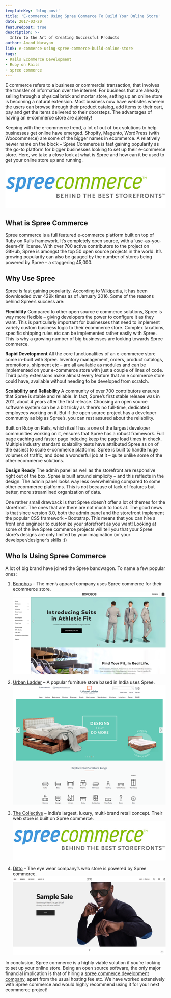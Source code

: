 ```yaml
---
templateKey: 'blog-post'
title: 'E-commerce: Using Spree Commerce To Build Your Online Store'
date: 2017-03-20
featuredpost: true
description: >-
  Intro to the Art of Creating Successful Products
author: Anand Narayan
link: e-commerce-using-spree-commerce-build-online-store
tags:
- Rails Ecommerce Development
- Ruby on Rails
- spree commerce
---
```


E commerce refers to a business or commercial transaction, that involves the transfer of information over the internet. For business that are already selling through a physical brick and mortar store, setting up an online store is becoming a natural extension. Most business now have websites wherein the users can browse through their product catalog, add items to their cart, pay and get the items delivered to their doorsteps. The advantages of having an e-commerce store are aplenty!

Keeping with the e-commerce trend, a lot of out of box solutions to help businesses get online have emerged. Shopify, Magento, WordPress (with Woocommerce) are some of the bigger names in ecommerce. A relatively newer name on the block – Spree Commerce is fast gaining popularity as the go-to platform for bigger businesses looking to set up their e-commerce store. Here, we take a close look at what is Spree and how can it be used to get your online store up and running.

![spree-commerce](./images/spree-commerce.jpg)
## What is Spree Commerce
Spree commerce is a full featured e-commerce platform built on top of Ruby on Rails framework. It’s completely open source, with a ‘use-as-you-deem-fit’ license. With over 700 active contributors to the project on GitHub, Spree is amongst the top 50 open source projects in the world. It’s growing popularity can also be gauged by the number of stores being powered by Spree – a staggering 45,000.

## Why Use Spree
Spree is fast gaining popularity. According to [Wikipedia](https://en.wikipedia.org/wiki/Spree_Commerce), it has been downloaded over 429k times as of January 2016. Some of the reasons behind Spree’s success are:

__Flexibility__
Compared to other open source e commerce solutions, Spree is way more flexible – giving developers the power to configure it as they want. This is particularly important for businesses that need to implement variety custom business logic to their ecommerce store. Complex taxations, specific shipping rules etc can be implemented rather easily with Spree. This is why a growing number of big businesses are looking towards Spree commerce.

__Rapid Development__
All the core functionalities of an e-commerce store come in-built with Spree. Inventory management, orders, product catalogs, promotions, shipment etc – are all available as modules and can be implemented on your e-commerce store with just a couple of lines of code. Third party extensions make almost every feature that an e commerce store could have, available without needing to be developed from scratch.

__Scalability and Reliability__
A community of over 700 contributors ensures that Spree is stable and reliable. In fact, Spree’s first stable release was in 2011, about 4 years after the first release. Choosing an open source software system can be a bit tricky as there’s no full-time, dedicated employees working on it. But if the open source project has a developer community as big as Spree’s, you can rest assured about the reliability.

Built on Ruby on Rails, which itself has a one of the largest developer communities working on it, ensures that Spree has a robust framework. Full page caching and faster page indexing keep the page load times in check. Multiple industry standard scalability tests have attributed Spree as on of the easiest to scale e-commerce platforms. Spree is built to handle huge volumes of traffic, and does a wonderful job at it – quite unlike some of the other ecommerce solutions.

__Design Ready__
The admin panel as well as the storefront are responsive right out of the box. Spree is built around simplicity – and this reflects in the design. The admin panel looks way less overwhelming compared to some other ecommerce platforms. This is not because of lack of features but better, more streamlined organization of data.

One rather small drawback is that Spree doesn’t offer a lot of themes for the storefront. The ones that are there are not much to look at. The good news is that since version 3.0, both the admin panel and the storefront implement the popular CSS framework – Bootstrap. This means that you can hire a front end engineer to customize your storefront as you want! Looking at some of the live Spree commerce projects will tell you that your Spree store’s designs are only limited by your imagination (or your developer/designer’s skills :))

## Who Is Using Spree Commerce
A lot of big brand have joined the Spree bandwagon. To name a few popular ones:

 
1. [Bonobos](https://bonobos.com/) – The men’s apparel company uses Spree commerce for their ecommerce store.
![spree-commerce-development-company](./images/Screen-Shot-2017-03-20-at-4.08.29-PM.png)

 
2. [Urban Ladder](https://www.urbanladder.com/) – A popular furniture store based in India uses Spree.
![spree-commerce-development](./images/urbanladder.png)

 
3. [The Collective](https://codebrahma.com/thecollective) – India’s largest, luxury, multi-brand retail concept. Their web store is built on Spree commerce.
![spree-commerce-development-company](./images/spree-commerce.jpg)

 
4. [Ditto](https://www.ditto.com/) – The eye wear company’s web store is powered by Spree commerce.
![spree-commerce-development-company](./images/ditto.png)

 
In conclusion, Spree commerce is a highly viable solution if you’re looking to set up your online store. Being an open source software, the only major financial implication is that of hiring a [spree commerce development company](https://codebrahma.com/spree-commerce-development/), apart from the usual hosting fee etc. We have worked extensively with Spree commerce and would highly recommend using it for your next ecommerce project!